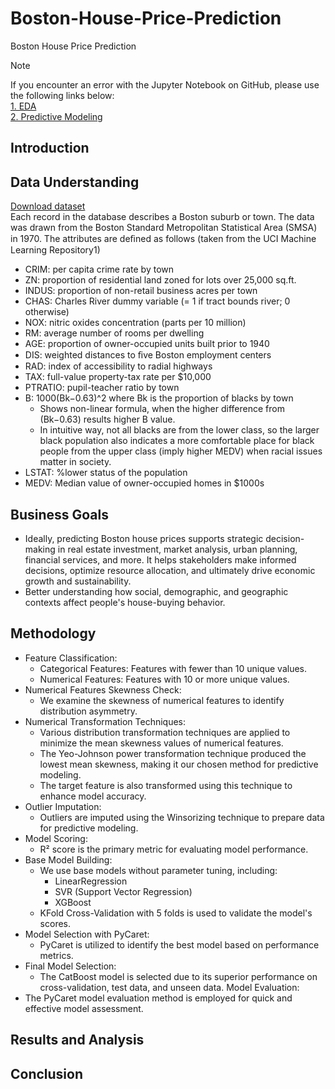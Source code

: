 # Boston-House-Price-Prediction
Boston House Price Prediction


> [!NOTE]
> If you encounter an error with the Jupyter Notebook on GitHub, please use the following links below:<br>
> [1. EDA](https://nbviewer.org/github/Agungvpzz/Boston-House-Price-Prediction/blob/main/Boston%20House%20EDA.ipynb) <br>
> [2. Predictive Modeling](https://nbviewer.org/github/Agungvpzz/Boston-House-Price-Prediction/blob/main/Boston%20House%20Predictive%20Modeling.ipynb) <br>

## Introduction

## Data Understanding
[Download dataset](https://www.kaggle.com/datasets/vikrishnan/boston-house-prices) <br>
Each record in the database describes a Boston suburb or town. The data was drawn from the Boston Standard Metropolitan Statistical Area (SMSA) in 1970. The attributes are deﬁned as follows (taken from the UCI Machine Learning Repository1)
- CRIM: per capita crime rate by town
- ZN: proportion of residential land zoned for lots over 25,000 sq.ft.
- INDUS: proportion of non-retail business acres per town
- CHAS: Charles River dummy variable (= 1 if tract bounds river; 0 otherwise)
- NOX: nitric oxides concentration (parts per 10 million)
- RM: average number of rooms per dwelling
- AGE: proportion of owner-occupied units built prior to 1940
- DIS: weighted distances to ﬁve Boston employment centers
- RAD: index of accessibility to radial highways
- TAX: full-value property-tax rate per \$10,000
- PTRATIO: pupil-teacher ratio by town 
- B: 1000(Bk−0.63)^2 where Bk is the proportion of blacks by town
    - Shows non-linear formula, when the higher difference from (Bk−0.63) results higher B value.
    - In intuitive way, not all blacks are from the lower class, so the larger black population also indicates a more comfortable place for black people from the upper class (imply higher MEDV) when racial issues matter in society.
- LSTAT: \%lower status of the population
- MEDV: Median value of owner-occupied homes in $1000s

## Business Goals
- Ideally, predicting Boston house prices supports strategic decision-making in real estate investment, market analysis, urban planning, financial services, and more. It helps stakeholders make informed decisions, optimize resource allocation, and ultimately drive economic growth and sustainability.
- Better understanding how social, demographic, and geographic contexts affect people's house-buying behavior.

## Methodology
- Feature Classification:
    - Categorical Features: Features with fewer than 10 unique values.
    - Numerical Features: Features with 10 or more unique values.
- Numerical Features Skewness Check:
    - We examine the skewness of numerical features to identify distribution asymmetry.
- Numerical Transformation Techniques:
    - Various distribution transformation techniques are applied to minimize the mean skewness values of numerical features.
    - The Yeo-Johnson power transformation technique produced the lowest mean skewness, making it our chosen method for predictive modeling.
    - The target feature is also transformed using this technique to enhance model accuracy.
- Outlier Imputation:
    - Outliers are imputed using the Winsorizing technique to prepare data for predictive modeling.
- Model Scoring:
    - R² score is the primary metric for evaluating model performance.
- Base Model Building:
    - We use base models without parameter tuning, including:
        - LinearRegression
        - SVR (Support Vector Regression)
        - XGBoost
    - KFold Cross-Validation with 5 folds is used to validate the model's scores.
- Model Selection with PyCaret:
    - PyCaret is utilized to identify the best model based on performance metrics.
- Final Model Selection:
    - The CatBoost model is selected due to its superior performance on cross-validation, test data, and unseen data.
Model Evaluation:
- The PyCaret model evaluation method is employed for quick and effective model assessment.

## Results and Analysis

## Conclusion
